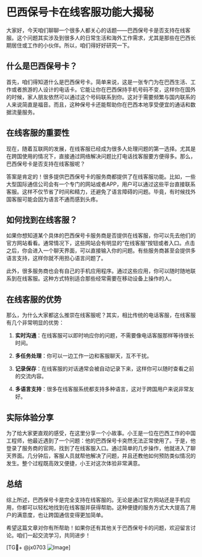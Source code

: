 # 巴西保号卡在线客服功能大揭秘

大家好，今天咱们聊聊一个很多人都关心的话题——巴西保号卡是否支持在线客服。这个问题其实涉及到很多人的日常生活和海外工作需求，尤其是那些在巴西长期居住或工作的小伙伴。所以，咱们得好好研究一下。

## 什么是巴西保号卡？

首先，咱们得知道什么是巴西保号卡。简单来说，这是一张专门为在巴西生活、工作或者旅游的人设计的电话卡。它能让你在巴西保持手机号码不变，这样你在国外的时候，家人朋友依然可以通过这个号码联系到你。这对于需要频繁与国内联系的人来说简直是福音。而且，这种保号卡还能帮助你在巴西本地享受便宜的通话和数据流量服务。

## 在线客服的重要性

现在，随着互联网的发展，在线客服已经成为很多人处理问题的第一选择。尤其是在跨国使用的情况下，直接通过网络解决问题比打电话找客服要方便得多。那么，巴西保号卡是否支持在线客服呢？

答案是肯定的！很多提供巴西保号卡的服务商都提供了在线客服功能。比如，一些大型国际通信公司会有一个专门的网站或者APP，用户可以通过这些平台直接联系客服。这样不仅节省了时间和精力，还避免了语言障碍的问题。毕竟，有时候找外国客服可能会因为语言不通而感到头疼。

## 如何找到在线客服？

如果你想知道某个具体的巴西保号卡服务商是否提供在线客服，你可以先去他们的官方网站看看。通常情况下，这些网站会有明显的“在线客服”按钮或者入口。点击之后，你会进入一个聊天界面，可以直接输入你的问题。有些服务商甚至会提供多语言支持，这样你就不用担心语言问题了。

此外，很多服务商也会有自己的手机应用程序。通过这些应用，你可以随时随地联系到在线客服。这种方式特别适合那些经常需要在移动设备上操作的人。

## 在线客服的优势

那么，为什么大家都这么推崇在线客服呢？其实，相比传统的电话客服，在线客服有几个非常明显的优势：

1. **实时沟通**：在线客服可以即时响应你的问题，不需要像电话客服那样等待很长时间。
   
2. **多任务处理**：你可以一边工作一边和客服聊天，互不干扰。

3. **记录保存**：在线客服的对话通常会被自动记录下来，这样你可以随时查看之前的交流内容。

4. **多语言支持**：很多在线客服系统都支持多种语言，这对于跨国用户来说非常友好。

## 实际体验分享

为了给大家更直观的感受，在这里分享一个小故事。小王是一位在巴西工作的中国工程师，他最近遇到了一个问题：他的巴西保号卡突然无法正常使用了。于是，他登录了服务商的官网，找到了在线客服入口。通过简单的几步操作，他就进入了聊天界面。几分钟后，客服人员就帮他解决了问题，并且还教他如何预防类似情况的发生。整个过程既高效又便捷，小王对这次体验非常满意。

## 总结

综上所述，巴西保号卡是完全支持在线客服的。无论是通过官方网站还是手机应用，你都可以轻松地找到在线客服并获得帮助。这种便捷的服务方式大大提高了用户的满意度，也让跨国通信变得更加简单。

希望这篇文章对你有所帮助！如果你还有其他关于巴西保号卡的问题，欢迎留言讨论。咱们一起交流学习，共同进步！

[TG💪+ @jx0703 ![Image](https://github.com/user-attachments/assets/dbca1d08-cadb-493c-b0ec-ad6f7a83f270)]